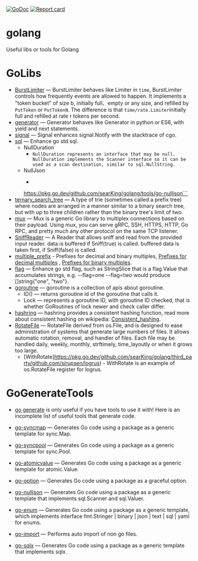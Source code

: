[![GoDoc](https://pkg.go.dev/github.com/searKing/golang?status.svg)](https://pkg.go.dev/github.com/searKing/golang)
[![Report card](https://goreportcard.com/badge/github.com/searKing/golang)](https://goreportcard.com/report/github.com/searKing/golang)

# golang

Useful libs or tools for Golang

# GoLibs

* [BurstLimiter](https://pkg.go.dev/github.com/searKing/golang/go/time/rate) — BurstLimiter behaves like Limiter
  in `time`, BurstLimiter controls how frequently events are allowed to happen. It implements a "token bucket" of size
  b, initially full、empty or any size, and refilled by `PutToken` or `PutTokenN`. The difference is
  that `time/rate.Limiter`initially full and refilled at rate r tokens per second.
* [generator](https://pkg.go.dev/github.com/searKing/golang/go/go/generator) — Generator behaves like Generator in
  python or ES6, with yield and next statements.
* [signal](https://pkg.go.dev/github.com/searKing/golang/go/os/signal) — Signal enhances signal.Notify with the
  stacktrace of cgo.
* [sql](https://pkg.go.dev/github.com/searKing/golang/go/database/sql) — Enhance go std sql.
    - NullDuration
        - ```NullDuration represents an interface that may be null. NullDuration implements the Scanner interface so it can be used as a scan destination, similar to sql.NullString.```
    - NullJson
        - ```NullJson represents an interface that may be null. NullJson implements the Scanner interface so it can be used as a scan destination, similar to sql.NullString. Deprecate, use go-nulljson instead. For more information, see:
      https://pkg.go.dev/github.com/searKing/golang/tools/go-nulljson```
* [ternary_search_tree](https://pkg.go.dev/github.com/searKing/golang/go/container/trie_tree/ternary_search_tree) — A
  type of trie (sometimes called a prefix tree) where nodes are arranged in a manner similar to a binary search tree,
  but with up to three children rather than the binary tree's limit of two.
* [mux](https://pkg.go.dev/github.com/searKing/golang/go/net/mux) — Mux is a generic Go library to multiplex connections
  based on their payload. Using mux, you can serve gRPC, SSH, HTTPS, HTTP, Go RPC, and pretty much any other protocol on
  the same TCP listener.
* [SniffReader](https://pkg.go.dev/github.com/searKing/golang/go/io) — A Reader that allows sniff and read from the
  provided input reader. data is buffered if Sniff(true) is called. buffered data is taken first, if Sniff(false) is
  called.
* [multiple_prefix](https://pkg.go.dev/github.com/searKing/golang/go/format/multiple_prefix) - Prefixes for decimal and
  binary multiples, [Prefixes for decimal multiples](https://physics.nist.gov/cuu/Units/prefixes.html)
  , [Prefixes for binary multiples](https://physics.nist.gov/cuu/Units/binary.html).
* [flag](https://pkg.go.dev/github.com/searKing/golang/go/flag) — Enhance go std flag, such as StringSlice that is a
  flag.Value that accumulates strings, e.g. --flag=one --flag=two would produce []string{"one", "two"}.
* [goroutine](https://pkg.go.dev/github.com/searKing/golang/go/runtime/goroutine) — goroutine is a collection of apis
  about goroutine.
    - ID() — returns goroutine id of the goroutine that calls it.
    - Lock — represents a goroutine ID, with goroutine ID checked, that is whether GoRoutines of lock newer and check
      caller differ.
* [hashring](https://pkg.go.dev/github.com/searKing/golang/go/container/hashring) — hashring provides a consistent
  hashing function, read more about consistent hashing on
  wikipedia:  [Consistent_hashing](http://en.wikipedia.org/wiki/Consistent_hashing).
* [RotateFile](https://pkg.go.dev/github.com/searKing/golang/go/os) — RotateFile derived from os.File, and is designed
  to ease administration of systems that generate large numbers of files. It allows automatic rotation, removal, and
  handler of files. Each file may be handled daily, weekly, monthly, strftimely, time_layoutly or when it grows too
  large.
    - [WithRotate]https://pkg.go.dev/github.com/searKing/golang/third_party/github.com/sirupsen/logrus) - WithRotate is
      an example of os.RotateFile register for logrus.

# GoGenerateTools

* [go generate](https://blog.golang.org/generate) is only useful if you have tools to use it with! Here is an incomplete
  list of useful tools that generate code.

* [go-syncmap](https://pkg.go.dev/github.com/searKing/golang/tools/go-syncmap) — Generates Go code using a package as a
  generic template for sync.Map.
* [go-syncpool](https://pkg.go.dev/github.com/searKing/golang/tools/go-syncpool) — Generates Go code using a package as
  a generic template for sync.Pool.
* [go-atomicvalue](https://pkg.go.dev/github.com/searKing/golang/tools/go-atomicvalue) — Generates Go code using a
  package as a generic template for atomic.Value.
* [go-option](https://pkg.go.dev/github.com/searKing/golang/tools/go-option) — Generates Go code using a package as a
  graceful option.
* [go-nulljson](https://pkg.go.dev/github.com/searKing/golang/tools/go-nulljson) — Generates Go code using a package as
  a generic template that implements sql.Scanner and sql.Valuer.
* [go-enum](https://pkg.go.dev/github.com/searKing/golang/tools/go-enum) — Generates Go code using a package as a
  generic template, which implements interface fmt.Stringer | binary | json | text | sql | yaml for enums.
* [go-import](https://pkg.go.dev/github.com/searKing/golang/tools/go-import) — Performs auto import of non go files.
* [go-sqlx](https://pkg.go.dev/github.com/searKing/golang/tools/go-sqlx) — Generates Go code using a package as a
  generic template that implements sqlx.
                                                                               